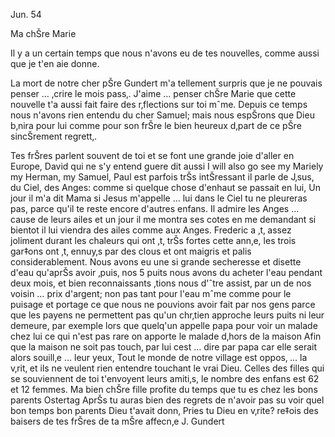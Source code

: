  Jun. 54

Ma chŠre Marie

Il y a un certain temps que nous n'avons eu de tes nouvelles, comme aussi que je t'en aie donne.

La mort de notre cher pŠre Gundert m'a tellement surpris que je ne pouvais penser … ‚crire le mois pass‚. J'aime … penser chŠre Marie que cette nouvelle t'a aussi fait faire des r‚flections sur toi mˆme. Depuis ce temps nous n'avons rien entendu du cher Samuel; mais nous espŠrons que Dieu b‚nira pour lui comme pour son frŠre le bien heureux d‚part de ce pŠre sincŠrement regrett‚.

Tes frŠres parlent souvent de toi et se font une grande joie d'aller en Europe, David qui ne s'y entend guere dit aussi I will also go see my Mariely my Herman, my Samuel, Paul est parfois trŠs intŠressant il parle de J‚sus, du Ciel, des Anges: comme si quelque chose d'enhaut se passait en lui, Un jour il m'a dit Mama si Jesus m'appelle … lui dans le Ciel tu ne pleureras pas, parce qu'il te reste encore d'autres enfans. Il admire les Anges … cause de leurs ailes et un jour il me montra ses cotes en me demandant si bientot il lui viendra des ailes comme aux Anges. Frederic a ‚t‚ assez joliment durant les chaleurs qui ont ‚t‚ trŠs fortes cette ann‚e, les trois gar‡ons ont ‚t‚ ennuy‚s par des clous et ont maigris et palis considerablement. Nous avons eu une si grande secheresse et disette d'eau qu'aprŠs avoir ‚puis‚ nos 5 puits nous avons du acheter l'eau pendant deux mois, et bien reconnaissants ‚tions nous d'ˆtre assist‚ par un de nos voisin … prix d'argent; non pas tant pour l'eau mˆme comme pour le puisage et portage ce que nous ne pouvions avoir fait par nos gens parce que les payens ne permettent pas qu'un chr‚tien approche leurs puits ni leur demeure, par exemple lors que quelq'un appelle papa pour voir un malade chez lui ce qui n'est pas rare on apporte le malade d‚hors de la maison Afin que la maison ne soit pas touch‚ par lui cest … dire par papa car elle serait alors souill‚e … leur yeux, Tout le monde de notre village est oppos‚ … la v‚rit‚ et ils ne veulent rien entendre touchant le vrai Dieu. 
Celles des filles qui se souviennent de toi t'envoyent leurs amiti‚s, le nombre des enfans est 62 et 12 femmes. Ma bien chŠre fille profite du temps que tu es chez les bons parents Ostertag AprŠs tu auras bien des regrets de n'avoir pas su voir quel bon temps bon parents Dieu t'avait donn‚ Pries tu Dieu en v‚rite? re‡ois des baisers de tes frŠres de ta mŠre affecn‚e  J. Gundert

